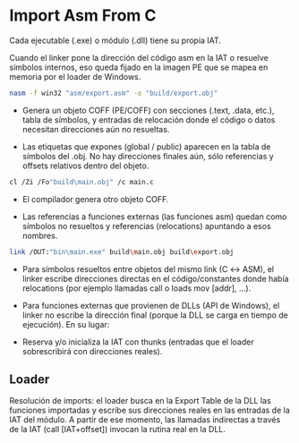 # Import Asm From C

Cada ejecutable (.exe) o módulo (.dll) tiene su propia IAT.

Cuando el linker pone la dirección del código asm en la IAT o resuelve símbolos internos, eso queda fijado en la imagen PE que se mapea en memoria por el loader de Windows.


``` bash
nasm -f win32 "asm/export.asm" -o "build/export.obj"
```
- Genera un objeto COFF (PE/COFF) con secciones (.text, .data, etc.), tabla de símbolos, y entradas de relocación donde el código o datos necesitan direcciones aún no resueltas.

- Las etiquetas que expones (global / public) aparecen en la tabla de símbolos del .obj. No hay direcciones finales aún, sólo referencias y offsets relativos dentro del objeto.

``` bash
cl /Zi /Fo"build\main.obj" /c main.c
```
- El compilador genera otro objeto COFF.

- Las referencias a funciones externas (las funciones asm) quedan como símbolos no resueltos y referencias (relocations) apuntando a esos nombres.

``` bash
link /OUT:"bin\main.exe" build\main.obj build\export.obj 
```
- Para símbolos resueltos entre objetos del mismo link (C ↔ ASM), el linker escribe direcciones directas en el código/constantes donde había relocations (por ejemplo llamadas call o loads mov [addr], ...).

- Para funciones externas que provienen de DLLs (API de Windows), el linker no escribe la dirección final (porque la DLL se carga en tiempo de ejecución). En su lugar:

- Reserva y/o inicializa la IAT con thunks (entradas que el loader sobrescribirá con direcciones reales).

## Loader

Resolución de imports: el loader busca en la Export Table de la DLL las funciones importadas y escribe sus direcciones reales en las entradas de la IAT del módulo. A partir de ese momento, las llamadas indirectas a través de la IAT (call [IAT+offset]) invocan la rutina real en la DLL.